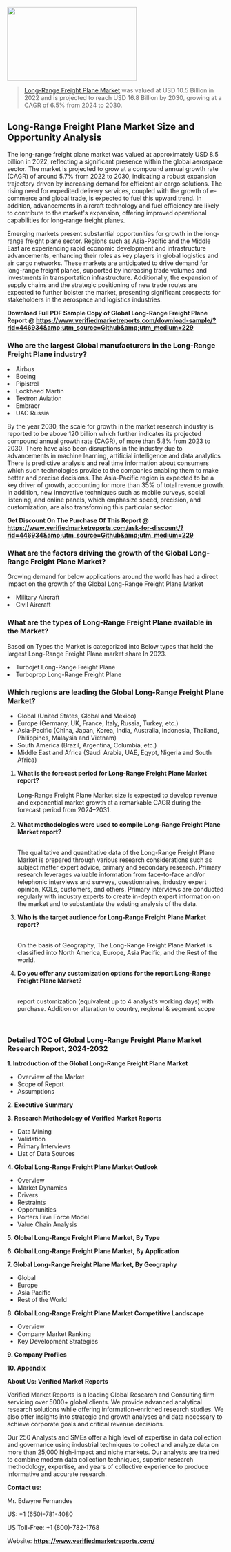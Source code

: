 <img src="https://ffe5etoiles.com/wp-content/uploads/2024/12/MST1-300x171.png" alt="" width="300" height="171" class="alignnone size-medium wp-image-20088" /><blockquote><p><p><a href="https://www.verifiedmarketreports.com/download-sample/?rid=446934&utm_source=Github&utm_medium=229" target="_blank">Long-Range Freight Plane Market</a> was valued at USD 10.5 Billion in 2022 and is projected to reach USD 16.8 Billion by 2030, growing at a CAGR of 6.5% from 2024 to 2030.</p></blockquote><p><h2>Long-Range Freight Plane Market Size and Opportunity Analysis</h2> <p>The long-range freight plane market was valued at approximately USD 8.5 billion in 2022, reflecting a significant presence within the global aerospace sector. The market is projected to grow at a compound annual growth rate (CAGR) of around 5.7% from 2022 to 2030, indicating a robust expansion trajectory driven by increasing demand for efficient air cargo solutions. The rising need for expedited delivery services, coupled with the growth of e-commerce and global trade, is expected to fuel this upward trend. In addition, advancements in aircraft technology and fuel efficiency are likely to contribute to the market's expansion, offering improved operational capabilities for long-range freight planes.</p> <p>Emerging markets present substantial opportunities for growth in the long-range freight plane sector. Regions such as Asia-Pacific and the Middle East are experiencing rapid economic development and infrastructure advancements, enhancing their roles as key players in global logistics and air cargo networks. These markets are anticipated to drive demand for long-range freight planes, supported by increasing trade volumes and investments in transportation infrastructure. Additionally, the expansion of supply chains and the strategic positioning of new trade routes are expected to further bolster the market, presenting significant prospects for stakeholders in the aerospace and logistics industries.</p> </p><p class=""><strong>Download Full PDF Sample Copy of Global Long-Range Freight Plane Report @ <a href="https://www.verifiedmarketreports.com/download-sample/?rid=446934&amp;utm_source=Github&amp;utm_medium=229" target="_blank">https://www.verifiedmarketreports.com/download-sample/?rid=446934&amp;utm_source=Github&amp;utm_medium=229</a></strong></p><h3 id="" class="">Who are the largest Global manufacturers in the Long-Range Freight Plane industry?</h3><p><li>Airbus</li><li> Boeing</li><li> Pipistrel</li><li> Lockheed Martin</li><li> Textron Aviation</li><li> Embraer</li><li> UAC Russia</li></p><div class=""><div class="" dir="" data-message-author-role="" data-message-id="" data-message-model-slug=""><div class=""><div class=""><div class=""><div class="" dir="" data-message-author-role="" data-message-id="" data-message-model-slug=""><div class=""><div class=""><p>By the year 2030, the scale for growth in the market research industry is reported to be above 120 billion which further indicates its projected compound annual growth rate (CAGR), of more than 5.8% from 2023 to 2030. There have also been disruptions in the industry due to advancements in machine learning, artificial intelligence and data analytics There is predictive analysis and real time information about consumers which such technologies provide to the companies enabling them to make better and precise decisions. The Asia-Pacific region is expected to be a key driver of growth, accounting for more than 35% of total revenue growth. In addition, new innovative techniques such as mobile surveys, social listening, and online panels, which emphasize speed, precision, and customization, are also transforming this particular sector.</p><p><strong>Get Discount On The Purchase Of This Report @&nbsp; <a href="https://www.verifiedmarketreports.com/ask-for-discount/?rid=446934&amp;utm_source=Github&amp;utm_medium=229" target="_blank">https://www.verifiedmarketreports.com/ask-for-discount/?rid=446934&amp;utm_source=Github&amp;utm_medium=229</a></strong></p></div></div></div></div></div></div></div></div><h3 id="" class="">What are the factors driving the growth of the Global Long-Range Freight Plane Market?</h3><p id="" class="">Growing demand for below applications around the world has had a direct impact on the growth of the Global Long-Range Freight Plane Market</p><p id="" class=""><li>Military Aircraft</li><li> Civil Aircraft</li></p><h3 id="" class="">What are the types of Long-Range Freight Plane available in the Market?</h3><p id="" class="">Based on Types the Market is categorized into Below types that held the largest Long-Range Freight Plane market share In 2023.</p><p id="" class=""><li>Turbojet Long-Range Freight Plane</li><li> Turboprop Long-Range Freight Plane</li></p><h3 id="" class="">Which regions are leading the Global Long-Range Freight Plane Market?</h3><ul><li>Global (United States, Global and Mexico)</li><li>Europe (Germany, UK, France, Italy, Russia, Turkey, etc.)</li><li>Asia-Pacific (China, Japan, Korea, India, Australia, Indonesia, Thailand, Philippines, Malaysia and Vietnam)</li><li>South America (Brazil, Argentina, Columbia, etc.)</li><li>Middle East and Africa (Saudi Arabia, UAE, Egypt, Nigeria and South Africa)</li></ul><p><ol><li><strong>What is the forecast period for Long-Range Freight Plane Market report?<br /></strong><br /><span data-sheets-root="1" data-sheets-value="{&quot;1&quot;:2,&quot;2&quot;:&quot;XXXX size is expected to develop revenue and exponential market growth at a remarkable CAGR during the forecast period from 2024&ndash;2030.&quot;}" data-sheets-userformat="{&quot;2&quot;:12674,&quot;4&quot;:{&quot;1&quot;:2,&quot;2&quot;:16776960},&quot;10&quot;:2,&quot;11&quot;:0,&quot;15&quot;:&quot;Arial&quot;,&quot;16&quot;:12}">Long-Range Freight Plane Market size is expected to develop revenue and exponential market growth at a remarkable CAGR during the forecast period from 2024&ndash;2031.</span><br /><br /></li><li><strong>What methodologies were used to compile Long-Range Freight Plane Market report?<br /><br /></strong><p>The qualitative and quantitative data of the&nbsp;Long-Range Freight Plane Market is prepared through various research considerations such as subject matter expert advice, primary and secondary research. Primary research leverages valuable information from face-to-face and/or telephonic interviews and surveys, questionnaires, industry expert opinion, KOLs, customers, and others. Primary interviews are conducted regularly with industry experts to create in-depth expert information on the market and to substantiate the existing analysis of the data.&nbsp;</p></li><li><strong>Who is the target audience for Long-Range Freight Plane Market report?<br /><br /></strong><p>On the basis of Geography, The&nbsp;Long-Range Freight Plane Market is classified into North America, Europe, Asia Pacific, and the Rest of the world.</p></li><li><strong>Do you offer any customization options for the report Long-Range Freight Plane Market?<br /><br /></strong><p>report customization (equivalent up to 4 analyst&rsquo;s working days) with purchase. Addition or alteration to country, regional &amp; segment scope</p><p>&nbsp;</p></li></ol></p><h3 id="" class="">Detailed TOC of Global Long-Range Freight Plane Market Research Report, 2024-2032</h3><p id="" class=""><strong>1. Introduction of the Global Long-Range Freight Plane Market</strong></p><ul><li>Overview of the Market</li><li>Scope of Report</li><li>Assumptions</li></ul><p id="" class=""><strong>2. Executive Summary</strong></p><p id="" class=""><strong>3. Research Methodology of&nbsp;Verified Market Reports</strong></p><ul><li>Data Mining</li><li>Validation</li><li>Primary Interviews</li><li>List of Data Sources</li></ul><p id="" class=""><strong>4. Global Long-Range Freight Plane Market Outlook</strong></p><ul><li>Overview</li><li>Market Dynamics</li><li>Drivers</li><li>Restraints</li><li>Opportunities</li><li>Porters Five Force Model</li><li>Value Chain Analysis</li></ul><p id="" class=""><strong>5. Global Long-Range Freight Plane Market, By&nbsp;Type</strong></p><p id="" class=""><strong>6. Global Long-Range Freight Plane Market, By Application</strong></p><p id="" class=""><strong>7. Global Long-Range Freight Plane Market, By Geography</strong></p><ul><li>Global</li><li>Europe</li><li>Asia Pacific</li><li>Rest of the World</li></ul><p id="" class=""><strong>8. Global Long-Range Freight Plane Market Competitive Landscape</strong></p><ul><li>Overview</li><li>Company Market Ranking</li><li>Key Development Strategies</li></ul><p id="" class=""><strong>9. Company Profiles</strong></p><p id="" class=""><strong>10. Appendix</strong></p><p id="" class=""><strong>About Us: Verified Market Reports</strong></p><p id="" class="">Verified Market Reports is a leading Global Research and Consulting firm servicing over 5000+ global clients. We provide advanced analytical research solutions while offering information-enriched research studies. We also offer insights into strategic and growth analyses and data necessary to achieve corporate goals and critical revenue decisions.</p><p id="" class="">Our 250 Analysts and SMEs offer a high level of expertise in data collection and governance using industrial techniques to collect and analyze data on more than 25,000 high-impact and niche markets. Our analysts are trained to combine modern data collection techniques, superior research methodology, expertise, and years of collective experience to produce informative and accurate research.</p><p id="" class=""><strong>Contact us:</strong></p><p id="" class="">Mr. Edwyne Fernandes</p><p id="" class="">US: +1 (650)-781-4080</p><p id="" class="">US Toll-Free: +1 (800)-782-1768</p><p id="" class="">Website: <a target="" data-test-app-aware-link=""><strong>https://www.verifiedmarketreports.com/</strong></a></p>
